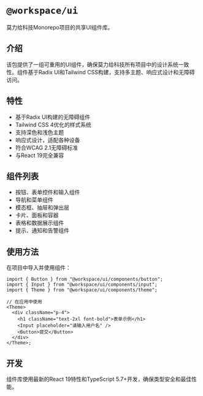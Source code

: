 # `@workspace/ui`

莫力给科技Monorepo项目的共享UI组件库。

## 介绍

该包提供了一组可重用的UI组件，确保莫力给科技所有项目中的设计系统一致性。组件基于Radix UI和Tailwind CSS构建，支持多主题、响应式设计和无障碍访问。

## 特性

- 基于Radix UI构建的无障碍组件
- Tailwind CSS 4优化的样式系统
- 支持深色和浅色主题
- 响应式设计，适配各种设备
- 符合WCAG 2.1无障碍标准
- 与React 19完全兼容

## 组件列表

- 按钮、表单控件和输入组件
- 导航和菜单组件
- 模态框、抽屉和弹出层
- 卡片、面板和容器
- 表格和数据展示组件
- 提示、通知和告警组件

## 使用方法

在项目中导入并使用组件：

```tsx
import { Button } from "@workspace/ui/components/button";
import { Input } from "@workspace/ui/components/input";
import { Theme } from "@workspace/ui/components/theme";

// 在应用中使用
<Theme>
  <div className="p-4">
    <h1 className="text-2xl font-bold">表单示例</h1>
    <Input placeholder="请输入用户名" />
    <Button>提交</Button>
  </div>
</Theme>;
```

## 开发

组件库使用最新的React 19特性和TypeScript 5.7+开发，确保类型安全和最佳性能。
